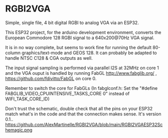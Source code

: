 # RGBI2VGA
Simple, single file, 4 bit digital RGBI to analog VGA via an ESP32.

This ESP32 project, for the arduino development environment, converts the European Commodore 128 RGBI signal to a 640x200@70Hz VGA signal.

It is in no way complete, but seems to work fine for running the default 80-column graphics/text-mode and GEOS 128.
It can probably be adapted to handle NTSC C128 & CGA outputs as well.

The input signal sampling is performed via parallel I2S at 32MHz on core 1
and the VGA ouput is handled by running FabGL http://www.fabglib.org/ , https://github.com/fdivitto/FabGL on core 0.

Remember to switch the core for FabGLs (In fabglconf.h: Set the "#define FABGLIB_VIDEO_CPUINTENSIVE_TASKS_CORE 0" instead of WIFI_TASK_CORE_ID)

Don't trust the schematic, double check that all the pins on your ESP32 match what's in the code and that the connection makes sense.
It's version 0.1..
https://github.com/AlexMartinelle/RGBI2VGA/blob/main/RGBI2VGAESP32Schemagic.png
